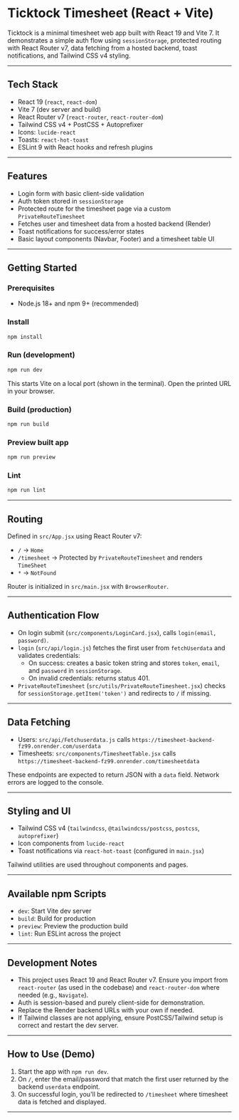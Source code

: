 # Ticktock Timesheet (React + Vite)

Ticktock is a minimal timesheet web app built with React 19 and Vite 7. It demonstrates a simple auth flow using `sessionStorage`, protected routing with React Router v7, data fetching from a hosted backend, toast notifications, and Tailwind CSS v4 styling.

---

## Tech Stack
- React 19 (`react`, `react-dom`)
- Vite 7 (dev server and build)
- React Router v7 (`react-router`, `react-router-dom`)
- Tailwind CSS v4 + PostCSS + Autoprefixer
- Icons: `lucide-react`
- Toasts: `react-hot-toast`
- ESLint 9 with React hooks and refresh plugins

---

## Features
- Login form with basic client-side validation
- Auth token stored in `sessionStorage`
- Protected route for the timesheet page via a custom `PrivateRouteTimesheet`
- Fetches user and timesheet data from a hosted backend (Render)
- Toast notifications for success/error states
- Basic layout components (Navbar, Footer) and a timesheet table UI

---

## Getting Started

### Prerequisites
- Node.js 18+ and npm 9+ (recommended)

### Install
```bash
npm install
```

### Run (development)
```bash
npm run dev
```
This starts Vite on a local port (shown in the terminal). Open the printed URL in your browser.

### Build (production)
```bash
npm run build
```

### Preview built app
```bash
npm run preview
```

### Lint
```bash
npm run lint
```

---

## Routing
Defined in `src/App.jsx` using React Router v7:
- `/` → `Home`
- `/timesheet` → Protected by `PrivateRouteTimesheet` and renders `TimeSheet`
- `*` → `NotFound`

Router is initialized in `src/main.jsx` with `BrowserRouter`.

---

## Authentication Flow
- On login submit (`src/components/LoginCard.jsx`), calls `login(email, password)`.
- `login` (`src/api/login.js`) fetches the first user from `fetchUserdata` and validates credentials:
  - On success: creates a basic token string and stores `token`, `email`, and `password` in `sessionStorage`.
  - On invalid credentials: returns status 401.
- `PrivateRouteTimesheet` (`src/utils/PrivateRouteTimesheet.jsx`) checks for `sessionStorage.getItem('token')` and redirects to `/` if missing.



---

## Data Fetching
- Users: `src/api/Fetchuserdata.js` calls `https://timesheet-backend-fz99.onrender.com/userdata`
- Timesheets: `src/components/TimesheetTable.jsx` calls `https://timesheet-backend-fz99.onrender.com/timesheetdata`

These endpoints are expected to return JSON with a `data` field. Network errors are logged to the console.

---

## Styling and UI
- Tailwind CSS v4 (`tailwindcss`, `@tailwindcss/postcss`, `postcss`, `autoprefixer`)
- Icon components from `lucide-react`
- Toast notifications via `react-hot-toast` (configured in `main.jsx`)

Tailwind utilities are used throughout components and pages.

---

## Available npm Scripts
- `dev`: Start Vite dev server
- `build`: Build for production
- `preview`: Preview the production build
- `lint`: Run ESLint across the project

---

## Development Notes
- This project uses React 19 and React Router v7. Ensure you import from `react-router` (as used in the codebase) and `react-router-dom` where needed (e.g., `Navigate`).
- Auth is session-based and purely client-side for demonstration.
- Replace the Render backend URLs with your own if needed.
- If Tailwind classes are not applying, ensure PostCSS/Tailwind setup is correct and restart the dev server.

---

## How to Use (Demo)
1. Start the app with `npm run dev`.
2. On `/`, enter the email/password that match the first user returned by the backend `userdata` endpoint.
3. On successful login, you'll be redirected to `/timesheet` where timesheet data is fetched and displayed.

---


